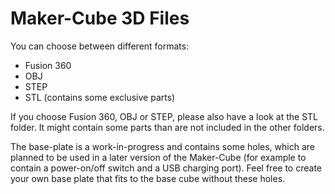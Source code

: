 # Maker-Cube 3D Files

You can choose between different formats:

- Fusion 360
- OBJ
- STEP
- STL (contains some exclusive parts)

If you choose Fusion 360, OBJ or STEP, please also have a look at the STL folder. It might contain some parts than are not included in the other folders.

The base-plate is a work-in-progress and contains some holes, which are planned to be used in a later version of the Maker-Cube (for example to contain a power-on/off switch and a USB charging port). Feel free to create your own base plate that fits to the base cube without these holes.

